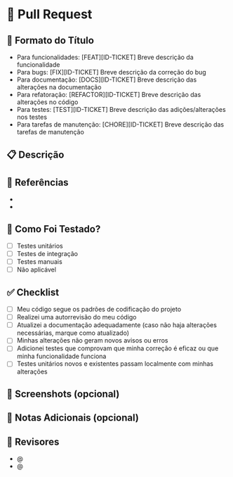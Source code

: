 # 🚀 Pull Request

## 📝 Formato do Título
<!-- Por favor, use um destes formatos para o título do seu PR -->
- Para funcionalidades: [FEAT][ID-TICKET] Breve descrição da funcionalidade
- Para bugs: [FIX][ID-TICKET] Breve descrição da correção do bug
- Para documentação: [DOCS][ID-TICKET] Breve descrição das alterações na documentação
- Para refatoração: [REFACTOR][ID-TICKET] Breve descrição das alterações no código
- Para testes: [TEST][ID-TICKET] Breve descrição das adições/alterações nos testes
- Para tarefas de manutenção: [CHORE][ID-TICKET] Breve descrição das tarefas de manutenção

## 📋 Descrição
<!-- Forneça uma breve descrição das alterações feitas neste PR -->

## 🔗 Referências
<!-- Adicione links para documentação, artigos ou discussões relevantes para este PR -->
- 
- 

## 🧪 Como Foi Testado?
<!-- Descreva os testes que você executou para verificar suas alterações -->
- [ ] Testes unitários
- [ ] Testes de integração
- [ ] Testes manuais
- [ ] Não aplicável

## ✅ Checklist
<!-- Marque os itens concluídos com um [x] -->
- [ ] Meu código segue os padrões de codificação do projeto
- [ ] Realizei uma autorrevisão do meu código
- [ ] Atualizei a documentação adequadamente (caso não haja alterações necessárias, marque como atualizado)
- [ ] Minhas alterações não geram novos avisos ou erros
- [ ] Adicionei testes que comprovam que minha correção é eficaz ou que minha funcionalidade funciona
- [ ] Testes unitários novos e existentes passam localmente com minhas alterações

## 📸 Screenshots (opcional)
<!-- Se aplicável, adicione screenshots para ajudar a explicar suas alterações -->

## 📌 Notas Adicionais (opcional)
<!-- Qualquer outra informação que seria útil para os revisores -->

## 👥 Revisores
- @
- @
